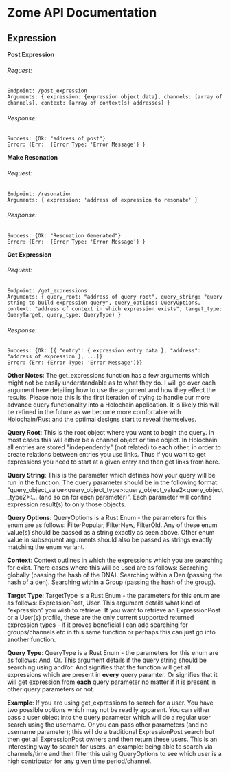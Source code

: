 # Zome API Documentation

## Expression

**Post Expression**
###### Request: 
```
Endpoint: /post_expression
Arguments: { expression: {expression object data}, channels: [array of channels], context: [array of context(s) addresses] }
```

###### Response: 
```
Success: {Ok: "address of post"}
Error: {Err:  {Error Type: 'Error Message'} }
```

**Make Resonation**
###### Request: 
```
Endpoint: /resonation
Arguments: { expression: 'address of expression to resonate' }
```

###### Response:
```
Success: {Ok: "Resonation Generated"}
Error: {Err:  {Error Type: 'Error Message'} }
```

**Get Expression**
###### Request: 
```
Endpoint: /get_expressions
Arguments: { query_root: "address of query root", query_string: "query string to build expression query", query_options: QueryOptions, context: "address of context in which expression exists", target_type: QueryTarget, query_type: QueryType) }
```

###### Response:
```
Success: {Ok: [{ "entry": { expression entry data }, "address": "address of expression }, ...]}
Error: {Err: {Error Type: 'Error Message')}}
```

**Other Notes**:
The get_expressions function has a few arguments which might not be easily understandable as to what they do. I will go over each argument here detailing how to use the argument and how they effect the results. Please note this is the first iteration of trying to handle our more advance query functionality into a Holochain application. It is likely this will be refined in the future as we become more comfortable with Holochain/Rust and the optimal designs start to reveal themselves.

**Query Root**: This is the root object where you want to begin the query. In most cases this will either be a channel object or time object. In Holochain all entries are stored "independently" (not related) to each other, in order to create relations between entries you use links. Thus if you want to get expressions you need to start at a given entry and then get links from here.

**Query String**: This is the parameter which defines how your query will be run in the function. The query parameter should be in the following format: "query_object_value<query_object_type>:query_object_value2<query_object_type2>:... (and so on for each parameter)". Each parameter will confine expression result(s) to only those objects. 

**Query Options**: QueryOptions is a Rust Enum - the parameters for this enum are as follows: FilterPopular, FilterNew, FilterOld. Any of these enum value(s) should be passed as a string exactly as seen above. Other enum value in subsequent arguments should also be passed as strings exactly matching the enum variant.

**Context**: Context outlines in which the expressions which you are searching for exist. There cases where this will be used are as follows: Searching globally (passing the hash of the DNA). Searching within a Den (passing the hash of a den). Searching within a Group (passing the hash of the group). 

**Target Type**: TargetType is a Rust Enum - the parameters for this enum are as follows: ExpressionPost, User. This argument details what kind of "expression" you wish to retrieve. If you want to retrieve an ExpressionPost or a User(s) profile, these are the only current supported returned expression types - if it proves beneficial I can add searching for groups/channels etc in this same function or perhaps this can just go into another function.

**Query Type**: QueryType is a Rust Enum - the parameters for this enum are as follows: And, Or. This argument details if the query string should be searching using and/or. And signifies that the function will get all expressions which are present in __every__ query paramter. Or signifies that it will get expression from __each__ query parameter no matter if it is present in other query parameters or not.

**Example**: If you are using get_expressions to search for a user. You have two possible options which may not be readily apparent. You can either pass a user object into the query parameter which will do a regular user search using the username. Or you can pass other parameters (and no username parameter); this will do a traditional ExpressionPost search but then get all ExpressionPost owners and then return these users. This is an interesting way to search for users, an example: being able to search via channels/time and then filter this using QueryOptions to see which user is a high contributor for any given time period/channel.